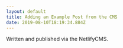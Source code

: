 ```yaml
---
layout: default
title: Adding an Example Post from the CMS
date: 2019-08-10T18:19:34.884Z
---
```

Written and published via the NetlifyCMS.
